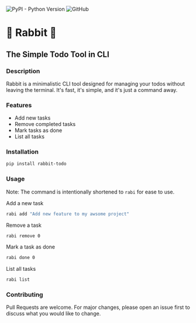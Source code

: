![PyPI - Python Version](https://img.shields.io/pypi/pyversions/rabbit-todo)
![GitHub](https://img.shields.io/github/license/MayugeStudio/rabbit-todo)

# :rabbit: Rabbit :rabbit:

## The Simple Todo Tool in CLI

### Description

Rabbit is a minimalistic CLI tool designed for managing your todos without leaving the terminal.
It's fast, it's simple, and it's just a command away.

### Features

- Add new tasks
- Remove completed tasks
- Mark tasks as done
- List all tasks

### Installation

```bash
pip install rabbit-todo
```

### Usage

Note: The command is intentionally shortened to `rabi` for ease to use. 

Add a new task
```bash
rabi add "Add new feature to my awsome project"
```

Remove a task
```bash
rabi remove 0
```

Mark a task as done
```bash
rabi done 0
```

List all tasks
```bash
rabi list
```

### Contributing

Pull Requests are welcome.
For major changes, please open an issue first to discuss what you would like to change.

